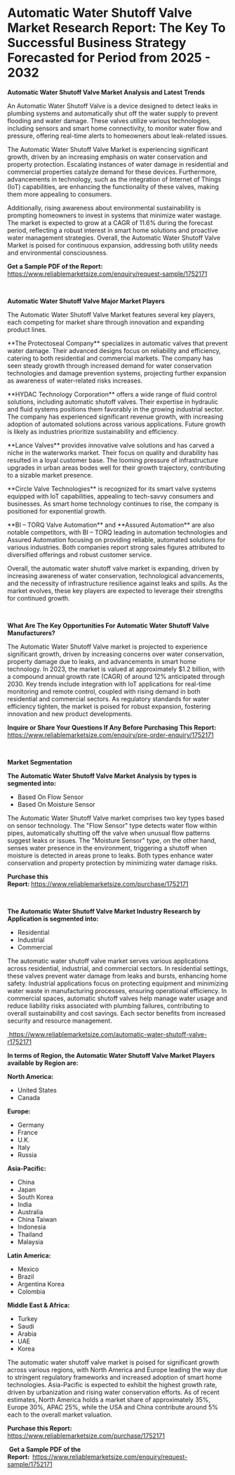 <p><h1>Automatic Water Shutoff Valve Market Research Report: The Key To Successful Business Strategy Forecasted for Period from 2025 - 2032</h1></p><p><strong>Automatic Water Shutoff Valve Market Analysis and Latest Trends</strong></p>
<p><p>An Automatic Water Shutoff Valve is a device designed to detect leaks in plumbing systems and automatically shut off the water supply to prevent flooding and water damage. These valves utilize various technologies, including sensors and smart home connectivity, to monitor water flow and pressure, offering real-time alerts to homeowners about leak-related issues. </p><p>The Automatic Water Shutoff Valve Market is experiencing significant growth, driven by an increasing emphasis on water conservation and property protection. Escalating instances of water damage in residential and commercial properties catalyze demand for these devices. Furthermore, advancements in technology, such as the integration of Internet of Things (IoT) capabilities, are enhancing the functionality of these valves, making them more appealing to consumers. </p><p>Additionally, rising awareness about environmental sustainability is prompting homeowners to invest in systems that minimize water wastage. The market is expected to grow at a CAGR of 11.6% during the forecast period, reflecting a robust interest in smart home solutions and proactive water management strategies. Overall, the Automatic Water Shutoff Valve Market is poised for continuous expansion, addressing both utility needs and environmental consciousness.</p></p>
<p><strong>Get a Sample PDF of the Report:&nbsp;</strong> <a href="https://www.reliablemarketsize.com/enquiry/request-sample/1752171?utm_campaign=3016&utm_medium=2&utm_source=Github&utm_content=ia&utm_term=17042025&utm_id=automatic-water-shutoff-valve">https://www.reliablemarketsize.com/enquiry/request-sample/1752171</a></p>
<p>&nbsp;</p>
<p><strong>Automatic Water Shutoff Valve Major Market Players</strong></p>
<p><p>The Automatic Water Shutoff Valve Market features several key players, each competing for market share through innovation and expanding product lines. </p><p>**The Protectoseal Company** specializes in automatic valves that prevent water damage. Their advanced designs focus on reliability and efficiency, catering to both residential and commercial markets. The company has seen steady growth through increased demand for water conservation technologies and damage prevention systems, projecting further expansion as awareness of water-related risks increases.</p><p>**HYDAC Technology Corporation** offers a wide range of fluid control solutions, including automatic shutoff valves. Their expertise in hydraulic and fluid systems positions them favorably in the growing industrial sector. The company has experienced significant revenue growth, with increasing adoption of automated solutions across various applications. Future growth is likely as industries prioritize sustainability and efficiency.</p><p>**Lance Valves** provides innovative valve solutions and has carved a niche in the waterworks market. Their focus on quality and durability has resulted in a loyal customer base. The looming pressure of infrastructure upgrades in urban areas bodes well for their growth trajectory, contributing to a sizable market presence.</p><p>**Circle Valve Technologies** is recognized for its smart valve systems equipped with IoT capabilities, appealing to tech-savvy consumers and businesses. As smart home technology continues to rise, the company is positioned for exponential growth.</p><p>**BI – TORQ Valve Automation** and **Assured Automation** are also notable competitors, with BI – TORQ leading in automation technologies and Assured Automation focusing on providing reliable, automated solutions for various industries. Both companies report strong sales figures attributed to diversified offerings and robust customer service.</p><p>Overall, the automatic water shutoff valve market is expanding, driven by increasing awareness of water conservation, technological advancements, and the necessity of infrastructure resilience against leaks and spills. As the market evolves, these key players are expected to leverage their strengths for continued growth.</p></p>
<p>&nbsp;</p>
<p><strong>What Are The Key Opportunities For Automatic Water Shutoff Valve Manufacturers?</strong></p>
<p><p>The Automatic Water Shutoff Valve market is projected to experience significant growth, driven by increasing concerns over water conservation, property damage due to leaks, and advancements in smart home technology. In 2023, the market is valued at approximately $1.2 billion, with a compound annual growth rate (CAGR) of around 12% anticipated through 2030. Key trends include integration with IoT applications for real-time monitoring and remote control, coupled with rising demand in both residential and commercial sectors. As regulatory standards for water efficiency tighten, the market is poised for robust expansion, fostering innovation and new product developments.</p></p>
<p><strong>Inquire or Share Your Questions If Any Before Purchasing This Report:</strong> <a href="https://www.reliablemarketsize.com/enquiry/pre-order-enquiry/1752171?utm_campaign=3016&utm_medium=2&utm_source=Github&utm_content=ia&utm_term=17042025&utm_id=automatic-water-shutoff-valve">https://www.reliablemarketsize.com/enquiry/pre-order-enquiry/1752171</a></p>
<p>&nbsp;</p>
<p><strong>Market Segmentation</strong></p>
<p><strong>The Automatic Water Shutoff Valve Market Analysis by types is segmented into:</strong></p>
<p><ul><li>Based On Flow Sensor</li><li>Based On Moisture Sensor</li></ul></p>
<p><p>The Automatic Water Shutoff Valve market comprises two key types based on sensor technology. The "Flow Sensor" type detects water flow within pipes, automatically shutting off the valve when unusual flow patterns suggest leaks or issues. The "Moisture Sensor" type, on the other hand, senses water presence in the environment, triggering a shutoff when moisture is detected in areas prone to leaks. Both types enhance water conservation and property protection by minimizing water damage risks.</p></p>
<p><strong>Purchase this Report:&nbsp;</strong><a href="https://www.reliablemarketsize.com/purchase/1752171?utm_campaign=3016&utm_medium=2&utm_source=Github&utm_content=ia&utm_term=17042025&utm_id=automatic-water-shutoff-valve">https://www.reliablemarketsize.com/purchase/1752171</a></p>
<p>&nbsp;</p>
<p><strong>The Automatic Water Shutoff Valve Market Industry Research by Application is segmented into:</strong></p>
<p><ul><li>Residential</li><li>Industrial</li><li>Commercial</li></ul></p>
<p><p>The automatic water shutoff valve market serves various applications across residential, industrial, and commercial sectors. In residential settings, these valves prevent water damage from leaks and bursts, enhancing home safety. Industrial applications focus on protecting equipment and minimizing water waste in manufacturing processes, ensuring operational efficiency. In commercial spaces, automatic shutoff valves help manage water usage and reduce liability risks associated with plumbing failures, contributing to overall sustainability and cost savings. Each sector benefits from increased security and resource management.</p></p>
<p><a href="https://www.reliablemarketsize.com/automatic-water-shutoff-valve-r1752171?utm_campaign=3016&utm_medium=2&utm_source=Github&utm_content=ia&utm_term=17042025&utm_id=automatic-water-shutoff-valve">&nbsp;https://www.reliablemarketsize.com/automatic-water-shutoff-valve-r1752171</a></p>
<p><strong>In terms of Region, the Automatic Water Shutoff Valve Market Players available by Region are:</strong></p>
<p>
    <p> <strong> North America: </strong>
        <ul>
            <li>United States</li>
            <li>Canada</li>
        </ul>
        </p> 
    <p> <strong> Europe: </strong>
        <ul>
            <li>Germany</li>
            <li>France</li>
            <li>U.K.</li>
            <li>Italy</li>
            <li>Russia</li>
        </ul>
        </p> 
    <p> <strong> Asia-Pacific: </strong>
        <ul>
            <li>China</li>
            <li>Japan</li>
            <li>South Korea</li>
            <li>India</li>
            <li>Australia</li>
            <li>China Taiwan</li>
            <li>Indonesia</li>
            <li>Thailand</li>
            <li>Malaysia</li>
        </ul>
        </p> 
    <p> <strong> Latin America: </strong>
        <ul>
            <li>Mexico</li>
            <li>Brazil</li>
            <li>Argentina Korea</li>
            <li>Colombia</li>
        </ul>
        </p> 
    <p> <strong> Middle East & Africa: </strong>
        <ul>
            <li>Turkey</li>
            <li>Saudi</li>
            <li>Arabia</li>
            <li>UAE</li>
            <li>Korea</li>
        </ul>
    </p>
    </p>
<p><p>The automatic water shutoff valve market is poised for significant growth across various regions, with North America and Europe leading the way due to stringent regulatory frameworks and increased adoption of smart home technologies. Asia-Pacific is expected to exhibit the highest growth rate, driven by urbanization and rising water conservation efforts. As of recent estimates, North America holds a market share of approximately 35%, Europe 30%, APAC 25%, while the USA and China contribute around 5% each to the overall market valuation.</p></p>
<p><strong>Purchase this Report: </strong><a href="https://www.reliablemarketsize.com/purchase/1752171?utm_campaign=3016&utm_medium=2&utm_source=Github&utm_content=ia&utm_term=17042025&utm_id=automatic-water-shutoff-valve">https://www.reliablemarketsize.com/purchase/1752171</a></p>
<p>&nbsp;<strong>Get a Sample PDF of the Report:&nbsp;&nbsp;</strong><a href="https://www.reliablemarketsize.com/enquiry/request-sample/1752171?utm_campaign=3016&utm_medium=2&utm_source=Github&utm_content=ia&utm_term=17042025&utm_id=automatic-water-shutoff-valve">https://www.reliablemarketsize.com/enquiry/request-sample/1752171</a></p>
<p><strong></strong></p>
<p><p></p><p></p><p></p></p>